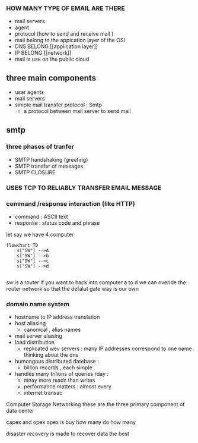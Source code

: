 ### HOW MANY TYPE OF EMAIL ARE THERE 
- mail servers 
- agent 
- protocol (how to send and receive mail )
 - mail belong to the appication layer of the OSI
 - DNS BELONG [[application layer]]
 - IP BELONG [[network]]
 - mail is use on the public cloud 
## three main components 
- user agents 
- mail servers 
- simple mail transfer protocol : Smtp 
	- a protocol between mail server to send mail 
## smtp 
### three phases of tranfer 
- SMTP handshaking (greeting)
- SMTP transfer of messages 
- SMTP CLOSURE 
### USES TCP TO RELIABLY TRANSFER EMAIL MESSAGE 
### command /response interaction (like HTTP)
- command : ASCII text 
- response : status code and phrase 

let say we have 4 computer 
```mermaid 
flowchart TD
	s["SW"] -->A
	s["SW"] -->b
	s["SW"] -->c
	s["SW"] -->d
	

```
sw is a router if you want to hack into computer a to d we can overide the router  network so that the defalut gate way is our own 

### domain name system 
- hostname to IP address translation 
- host aliasing 
	- canonical , alias names 
 - mail server aliasing 
 - load distribution 
	 - replicated wev servers : many IP addresses correspond to one name 
 thinking about the dns
 - humongous distributed datebase : 
	 - billion records , each simple 
- handles many trilions of queries /day : 
	- mnay more reads than writes 
	- performance matters : almost every 
	- internet transac


Computer 
Storage 
Networking 
these are the three primary component of data center 


capex and opex 
opex is buy how many do how many 

disaster recovery is made to recover data the best  